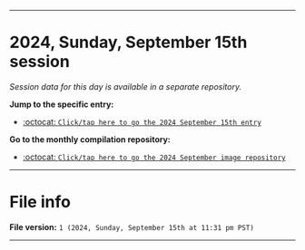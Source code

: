 
***

# 2024, Sunday, September 15th session

_Session data for this day is available in a separate repository._

**Jump to the specific entry:**

- [:octocat: `Click/tap here to go the 2024 September 15th entry`](https://github.com/seanpm2001/SeansLifeArchive_Images_MotorWorld_CarFactory_Y2024_V9/tree/SeansLifeArchive_Images_MotorWorld_CarFactory_Y2024_V9_Main-dev/2024/09_September/15/)

**Go to the monthly compilation repository:**

- [:octocat: `Click/tap here to go the 2024 September image repository`](https://github.com/seanpm2001/SeansLifeArchive_Images_MotorWorld_CarFactory_Y2024_V9/)

***

# File info

**File version:** `1 (2024, Sunday, September 15th at 11:31 pm PST)`

***
